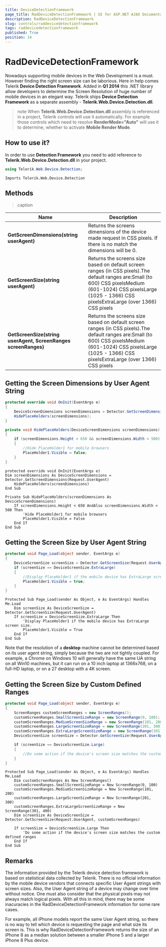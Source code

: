 ```yaml
---
title: DeviceDetectionFramework
page_title: RadDeviceDetectionFramework | UI for ASP.NET AJAX Documentation
description: RadDeviceDetectionFramework
slug: controls/raddevicedetectionframework
tags: raddevicedetectionframework
published: True
position: 14
---
```


# RadDeviceDetectionFramework



Nowadays supporting mobile devices in the Web Development is a must. However finding the right screen size can be laborious. Here in help comes Telerik **Device Detection Framework**. Added in **Q1 2014** this .NET library allow developers to determine the Screen Resolution of huge number of mobile devices in an elegant way. Telerik ships **Device Detection Framework** as a separate assembly - **Telerik.Web.Device.Detection.dll**.

>note When **Telerik.Web.Device.Detection.dll** assembly is referenced in a project, Telerik controls will use it automatically. For example those controls which need to resolve **RenderMode="Auto"** will use it to determine, whether to activate **Mobile Render Mode**.
>


## How to use it?

In order to use **Detection Framework** you need to add reference to **Telerik.Web.Device.Detection.dll** in your project.



````C#
using Telerik.Web.Device.Detection;
````
````VBNET
Imports Telerik.Web.Device.Detection
````


## Methods


>caption  

| Name | Description |
| ------ | ------ |
| **GetScreenDimensions(string userAgent)** |Returns the screens dimensions of the device made request in CSS pixels. If there is no match the dimensions will be 0.|
| **GetScreenSize(string userAgent)** |Returns the screens size based on default screen ranges (in CSS pixels).The default ranges are:Small (to 600) CSS pixelsMedium (601-1024) CSS pixelsLarge (1025 - 1366) CSS pixelsExtraLarge (over 1366) CSS pixels|
| **GetScreenSize(string userAgent, ScreenRanges screenRanges)** |Returns the screens size based on default screen ranges (in CSS pixels).The default ranges are:Small (to 600) CSS pixelsMedium (601-1024) CSS pixelsLarge (1025 - 1366) CSS pixelsExtraLarge (over 1366) CSS pixels|

## Getting the Screen Dimensions by User Agent String





````C#
protected override void OnInit(EventArgs e)
{
    DeviceScreenDimensions screenDimensions = Detector.GetScreenDimensions(Request.UserAgent);
    HidePlaceHolders(screenDimensions);
}

private void HidePlaceHolders(DeviceScreenDimensions screenDimensions)
{
    if (screenDimensions.Height < 650 && screenDimensions.Width < 500)
    {
        //Hide PlaceHolder1 for mobile browsers
        PlaceHolder1.Visible = false;
    }
}
````
````VBNET
protected override void OnInit(EventArgs e)
Dim screenDimensions As DeviceScreenDimensions = Detector.GetScreenDimensions(Request.UserAgent)
    HidePlaceHolders(screenDimensions)
End Sub

Private Sub HidePlaceHolders(screenDimensions As DeviceScreenDimensions)
    If screenDimensions.Height < 650 AndAlso screenDimensions.Width < 500 Then
        'Hide PlaceHolder1 for mobile browsers
        PlaceHolder1.Visible = False
    End If
End Sub
````


## Getting the Screen Size by User Agent String



````C#
protected void Page_Load(object sender, EventArgs e)
{
    DeviceScreenSize screenSize = Detector.GetScreenSize(Request.UserAgent);
    if (screenSize == DeviceScreenSize.ExtraLarge)
    {
        //Display PlaceHolder1 if the mobile device has ExtraLarge screen size.
        PlaceHolder1.Visible = true;
    }
}
````
````VBNET
Protected Sub Page_Load(sender As Object, e As EventArgs) Handles Me.Load
    Dim screenSize As DeviceScreenSize = Detector.GetScreenSize(Request.UserAgent)
    If screenSize = DeviceScreenSize.ExtraLarge Then
        'Display PlaceHolder1 if the mobile device has ExtraLarge screen size.
        PlaceHolder1.Visible = True
    End If
End Sub
````

Note that the resolution of a **desktop** machine cannot be determined based on its user agent string, simply because the two are not tightly coupled. For example, a Chrome on Windows 10 will generally have the same UA string on all Win10 machines, but it can run on a 10 inch laptop at 1366x768, on a full-HD laptop, or on a 27 desktop with a 4K screen.

## Getting the Screen Size by Custom Defined Ranges



````C#
protected void Page_Load(object sender, EventArgs e)
{
    ScreenRanges customScreenRanges = new ScreenRanges();
    customScreenRanges.SmallScreenSizeRange = new ScreenRange(0, 100);
    customScreenRanges.MediumScreenSizeRange = new ScreenRange(101, 200);
    customScreenRanges.LargeScreenSizeRange = new ScreenRange(201, 300);
    customScreenRanges.ExtraLargeScreenSizeRange = new ScreenRange(301, 400);
    DeviceScreenSize screenSize = Detector.GetScreenSize(Request.UserAgent,  customScreenRanges);

    if (screenSize == DeviceScreenSize.Large)
    {
        //Do some action if the device's screen size matches the custom defined ranges
    }
}
````
````VBNET
Protected Sub Page_Load(sender As Object, e As EventArgs) Handles Me.Load
    Dim customScreenRanges As New ScreenRanges()
    customScreenRanges.SmallScreenSizeRange = New ScreenRange(0, 100)
    customScreenRanges.MediumScreenSizeRange = New ScreenRange(101, 200)
    customScreenRanges.LargeScreenSizeRange = New ScreenRange(201, 300)
    customScreenRanges.ExtraLargeScreenSizeRange = New ScreenRange(301, 400)
    Dim screenSize As DeviceScreenSize = Detector.GetScreenSize(Request.UserAgent, customScreenRanges)

    If screenSize = DeviceScreenSize.Large Then
        'Do some action if the device's screen size matches the custom defined ranges
    End If
End Sub
````

## Remarks

The information provided by the Telerik device detection framework is based on statistical data collected by Telerik. There is no official information by the mobile device vendors that connects specific User Agent strings with screen sizes. Also, the User Agent string of a device may change over time without notice. One must also consider that the physical pixels may not always match logical pixels. With all this in mind, there may be some inacuracies in the RadDeviceDetectionFramework information for some rare cases.

For example, all iPhone models report the same User Agent string, so there is no way to tell which device is requesting the page and what size its screen is. This is why RadDeviceDetectionFramework returns the size of an iPhone 8 as a median solution between a smaller iPhone 5 and a larger iPhone 8 Plus device.

